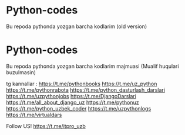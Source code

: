 # Python-codes
Bu repoda pythonda yozgan barcha kodlarim (old version)


# Python-codes
Bu repoda pythonda yozgan barcha kodlarim majmuasi (Mualif huqulari buzulmasin)




tg kannallar :
https://t.me/pythonbooks
https://t.me/uz_python
https://t.me/pythonrabota
https://t.me/python_dasturlash_darslari
https://t.me/uzpythonjobs
https://t.me/DjangoDarslari
https://t.me/all_about_django_uz
https://t.me/pythonuz
https://t.me/python_uzbek_coder
https://t.me/uzpythonlogs
https://t.me/virtualdars

Follow US!
https://t.me/itpro_uzb
